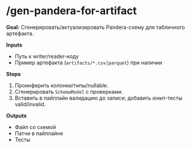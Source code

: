 # /gen-pandera-for-artifact

**Goal:** Сгенерировать/актуализировать Pandera-схему для табличного артефакта.

**Inputs**

- Путь к writer/reader-коду
- Пример артефакта (`artifacts/*.csv|parquet`) при наличии

**Steps**

1) Проинферить колонки/типы/nullable.
2) Сгенерировать `SchemaModel` с проверками.
3) Вставить в пайплайн валидацию до записи; добавить юнит-тесты valid/invalid.

**Outputs**

- Файл со схемой
- Патчи в пайплайне
- Тесты
